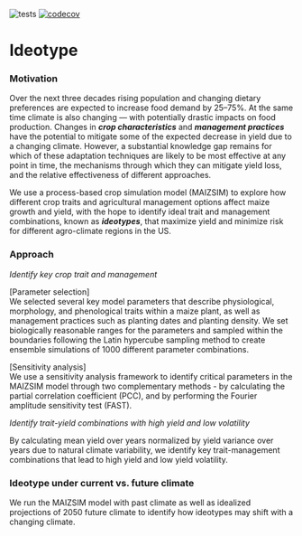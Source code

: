 ![tests](https://github.com/jennhsiao/ideotype/workflows/Tests/badge.svg)
[![codecov](https://codecov.io/gh/jennhsiao/ideotype/branch/main/graph/badge.svg?token=O47AEZGM6U)](https://codecov.io/gh/jennhsiao/ideotype)

# Ideotype

### Motivation
Over the next three decades rising population and changing dietary preferences are expected to increase food demand by 25–75%. At the same time climate is also changing — with potentially drastic impacts on food production. Changes in *__crop characteristics__* and *__management practices__* have the potential to mitigate some of the expected decrease in yield due to a changing climate. However, a substantial knowledge gap remains for which of these adaptation techniques are likely to be most effective at any point in time, the mechanisms through which they can mitigate yield loss, and the relative effectiveness of different approaches. 

We use a process-based crop simulation model (MAIZSIM) to explore how different crop traits and agricultural management options affect maize growth and yield, with the hope to identify ideal trait and management combinations, known as *__ideotypes__*, that maximize yield and minimize risk for different agro-climate regions in the US.

### Approach
*Identify key crop trait and management*

[Parameter selection]<br>
We selected several key model parameters that describe physiological, morphology, and phenological traits within a maize plant, as well as management practices such as planting dates and planting density. We set biologically reasonable ranges for the parameters and sampled within the boundaries following the Latin hypercube sampling method to create ensemble simulations of 1000 different parameter combinations.

[Sensitivity analysis]<br>
We use a sensitivity analysis framework to identify critical parameters in the MAIZSIM model through two complementary methods - by calculating the partial correlation coefficient (PCC), and by performing the Fourier amplitude sensitivity test (FAST). 

*Identify trait-yield combinations with high yield and low volatility*

By calculating mean yield over years normalized by yield variance over years due to natural climate variability, we identify key trait-management combinations that lead to high yield and low yield volatility. 

### Ideotype under current vs. future climate
We run the MAIZSIM model with past climate as well as idealized projections of 2050 future climate to identify how ideotypes may shift with a changing climate. 
